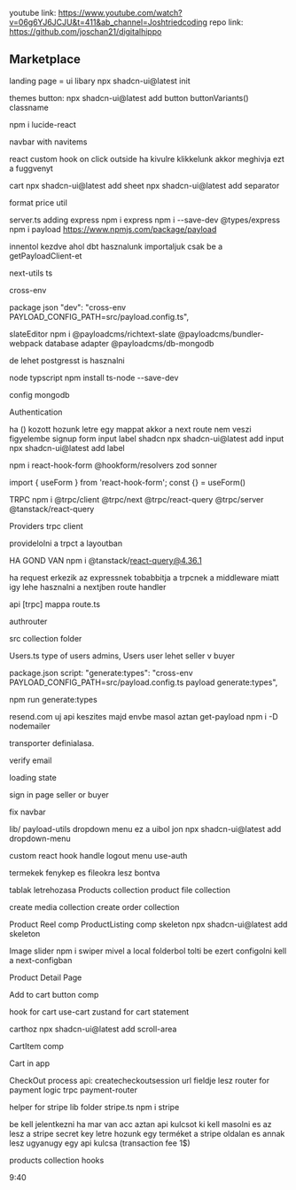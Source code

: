youtube link: https://www.youtube.com/watch?v=06g6YJ6JCJU&t=411&ab_channel=Joshtriedcoding
repo link: https://github.com/joschan21/digitalhippo

## Marketplace

landing page = ui libary
npx shadcn-ui@latest init

themes
button:
npx shadcn-ui@latest add button
buttonVariants() classname

npm i lucide-react

navbar with navitems

react custom hook on click outside
ha kivulre klikkelunk akkor meghivja ezt a fuggvenyt

cart
npx shadcn-ui@latest add sheet
npx shadcn-ui@latest add separator

format price util

server.ts adding express
npm i express
npm i --save-dev @types/express
npm i payload
https://www.npmjs.com/package/payload

innentol kezdve ahol dbt hasznalunk importaljuk csak be a getPayloadClient-et

next-utils ts

cross-env

package json
"dev": "cross-env PAYLOAD_CONFIG_PATH=src/payload.config.ts",

slateEditor
npm i @payloadcms/richtext-slate
@payloadcms/bundler-webpack
database adapter
@payloadcms/db-mongodb

de lehet postgresst is hasznalni 

node typscript 
npm install ts-node --save-dev

config mongodb 

Authentication

ha () kozott hozunk letre egy mappat akkor a next route nem veszi figyelembe
signup form
input label shadcn 
npx shadcn-ui@latest add input
npx shadcn-ui@latest add label

npm i react-hook-form @hookform/resolvers zod sonner

import { useForm } from 'react-hook-form';
const {} = useForm()

TRPC
npm i @trpc/client @trpc/next @trpc/react-query @trpc/server @tanstack/react-query

Providers 
trpc client

providelolni a trpct a layoutban

HA GOND VAN npm i @tanstack/react-query@4.36.1

ha request erkezik az expressnek tobabbitja a trpcnek a middleware miatt igy lehe hasznalni a nextjben
route handler 

api [trpc] mappa
route.ts


authrouter

src collection folder

Users.ts 
type of users
admins, Users
user lehet seller v buyer

package.json
script:
 "generate:types": "cross-env PAYLOAD_CONFIG_PATH=src/payload.config.ts payload generate:types",

npm run generate:types

resend.com
uj api keszites majd envbe masol
aztan get-payload
npm i -D nodemailer

transporter definialasa.

verify email

loading state

sign in page
seller or buyer

fix navbar

lib/ payload-utils
dropdown menu
ez a uibol jon npx shadcn-ui@latest add dropdown-menu

custom react hook handle logout menu
use-auth

termekek fenykep es fileokra lesz bontva

tablak letrehozasa Products collection
product file collection

create media collection
create order collection

Product Reel comp
ProductListing comp
skeleton
npx shadcn-ui@latest add skeleton

Image slider 
npm i swiper
mivel a local folderbol tolti be ezert configolni kell a next-configban

Product Detail Page

Add to cart button comp

hook for cart
use-cart
zustand for cart statement

carthoz
npx shadcn-ui@latest add scroll-area

CartItem comp

Cart in app

CheckOut process
api: createcheckoutsession
url fieldje lesz
router for payment logic
trpc payment-router

helper for stripe lib folder stripe.ts
npm i stripe

be kell jelentkezni ha mar van acc aztan api kulcsot ki kell masolni es az lesz a stripe secret key
letre hozunk egy terméket a stripe oldalan es annak lesz ugyanugy egy api kulcsa (transaction fee 1$)

products collection hooks

9:40